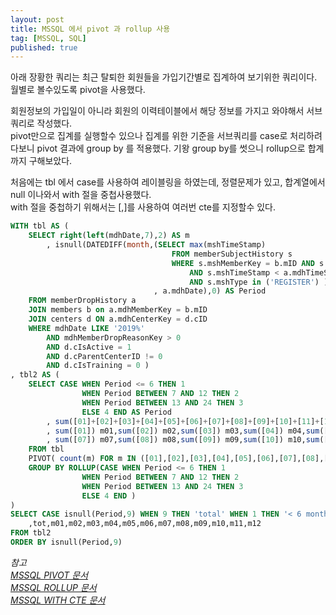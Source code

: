 ```yaml
---
layout: post
title: MSSQL 에서 pivot 과 rollup 사용
tag: [MSSQL, SQL]
published: true
---
```



아래 장황한 쿼리는 최근 탈퇴한 회원들을 가입기간별로 집계하여 보기위한 쿼리이다.  
월별로 볼수있도록 pivot을 사용했다.

회원정보의 가입일이 아니라 회원의 이력테이블에서 해당 정보를 가지고 와야해서 서브쿼리로 작성했다.  
pivot만으로 집계를 실행할수 있으나 집계를 위한 기준을 서브쿼리를 case로 처리하려다보니 pivot 결과에 group by 를 적용했다. 기왕 group by를 썻으니 rollup으로 합계까지 구해보았다.  

처음에는 tbl 에서 case를 사용하여 레이블링을 하였는데, 정렬문제가 있고, 합계열에서 null 이나와서
with 절을 중첩사용했다.  
with 절을 중첩하기 위해서는 [,]를 사용하여 여러번 cte를 지정할수 있다.





```sql
WITH tbl AS (
    SELECT right(left(mdhDate,7),2) AS m
        , isnull(DATEDIFF(month,(SELECT max(mshTimeStamp) 
                                    FROM memberSubjectHistory s 
                                    WHERE s.mshMemberKey = b.mID AND s.mshSubjectNameCode = a.mdhSubjectNameCode 
                                        AND s.mshTimeStamp < a.mdhTimeStamp
                                        AND s.mshType in ('REGISTER') )
                                , a.mdhDate),0) AS Period
    FROM memberDropHistory a
    JOIN members b on a.mdhMemberKey = b.mID
    JOIN centers d ON a.mdhCenterKey = d.cID
    WHERE mdhDate LIKE '2019%'
        AND mdhMemberDropReasonKey > 0
        AND d.cIsActive = 1
        AND d.cParentCenterID != 0
        AND d.cIsTraining = 0 )
, tbl2 AS ( 
    SELECT CASE WHEN Period <= 6 THEN 1
                WHEN Period BETWEEN 7 AND 12 THEN 2
                WHEN Period BETWEEN 13 AND 24 THEN 3
                ELSE 4 END AS Period
        , sum([01]+[02]+[03]+[04]+[05]+[06]+[07]+[08]+[09]+[10]+[11]+[12]) AS tot
        , sum([01]) m01,sum([02]) m02,sum([03]) m03,sum([04]) m04,sum([05]) m05,sum([06]) m06
        , sum([07]) m07,sum([08]) m08,sum([09]) m09,sum([10]) m10,sum([11]) m11,sum([12]) m12
    FROM tbl
    PIVOT( count(m) FOR m IN ([01],[02],[03],[04],[05],[06],[07],[08],[09],[10],[11],[12]) ) AS pvt
    GROUP BY ROLLUP(CASE WHEN Period <= 6 THEN 1
                WHEN Period BETWEEN 7 AND 12 THEN 2
                WHEN Period BETWEEN 13 AND 24 THEN 3
                ELSE 4 END )
)
SELECT CASE isnull(Period,9) WHEN 9 THEN 'total' WHEN 1 THEN '< 6 months' WHEN 2 THEN '7 ~ 12 months' WHEN 3 THEN '13 ~ 24 months' ELSE '> 25 months' END AS PeriodTitle
    ,tot,m01,m02,m03,m04,m05,m06,m07,m08,m09,m10,m11,m12
FROM tbl2
ORDER BY isnull(Period,9)
```
*참고*  
*[MSSQL PIVOT 문서](https://docs.microsoft.com/ko-kr/sql/t-sql/queries/from-using-pivot-and-unpivot)*  
*[MSSQL ROLLUP 문서](https://docs.microsoft.com/ko-kr/sql/t-sql/queries/select-group-by-transact-sql?view=sql-server-2017#group-by-rollup)*  
*[MSSQL WITH CTE 문서](https://docs.microsoft.com/ko-kr/sql/t-sql/queries/with-common-table-expression-transact-sql?view=sql-server-2017#c-using-multiple-cte-definitions-in-a-single-query)*



